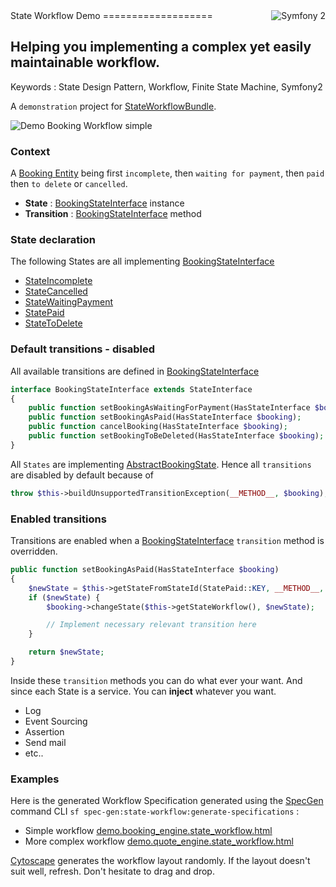 <img src ="https://raw.githubusercontent.com/spec-gen/state-workflow-spec-gen-bundle/master/doc/symfony.png" alt="Symfony 2" align="right"/>
State Workflow Demo
===================

Helping you implementing a complex yet easily maintainable workflow.
---------------------------------------------

Keywords : State Design Pattern, Workflow, Finite State Machine, Symfony2


A `demonstration` project for [StateWorkflowBundle](https://github.com/gmorel/StateWorkflowBundle).

![Demo Booking Workflow simple](https://raw.githubusercontent.com/spec-gen/state-workflow-spec-gen-bundle/master/doc/demo-booking-workflow.png "Demo Booking Workflow simple")

### Context

A [Booking Entity](https://github.com/gmorel/StateWorkflowDemo/blob/master/src/BookingEngine/Domain/Entity/Booking.php) 
being first `incomplete`, then `waiting for payment`, then `paid` then `to delete` or `cancelled`.
- **State** : [BookingStateInterface](https://github.com/gmorel/StateWorkflowDemo/blob/master/src/BookingEngine/Domain/State/BookingStateInterface.php) instance
- **Transition** : [BookingStateInterface](https://github.com/gmorel/StateWorkflowDemo/blob/master/src/BookingEngine/Domain/State/BookingStateInterface.php) method

### State declaration
The following States are all implementing [BookingStateInterface](https://github.com/gmorel/StateWorkflowDemo/blob/master/src/BookingEngine/Domain/State/BookingStateInterface.php)
- [StateIncomplete](https://github.com/gmorel/StateWorkflowDemo/blob/master/src/BookingEngine/Domain/State/Implementation/StateIncomplete.php)
- [StateCancelled](https://github.com/gmorel/StateWorkflowDemo/blob/master/src/BookingEngine/Domain/State/Implementation/StateCancelled.php)
- [StateWaitingPayment](https://github.com/gmorel/StateWorkflowDemo/blob/master/src/BookingEngine/Domain/State/Implementation/StateWaitingPayment.php)
- [StatePaid](https://github.com/gmorel/StateWorkflowDemo/blob/master/src/BookingEngine/Domain/State/Implementation/StatePaid.php)
- [StateToDelete](https://github.com/gmorel/StateWorkflowDemo/blob/master/src/BookingEngine/Domain/State/Implementation/StateToDelete.php)

### Default transitions - disabled
All available transitions are defined in [BookingStateInterface](https://github.com/gmorel/StateWorkflowDemo/blob/master/src/BookingEngine/Domain/State/BookingStateInterface.php) 
```php
interface BookingStateInterface extends StateInterface
{
    public function setBookingAsWaitingForPayment(HasStateInterface $booking);
    public function setBookingAsPaid(HasStateInterface $booking);
    public function cancelBooking(HasStateInterface $booking);
    public function setBookingToBeDeleted(HasStateInterface $booking);
}
```

All `States` are implementing [AbstractBookingState](https://github.com/gmorel/StateWorkflowDemo/blob/master/src/BookingEngine/Domain/State/AbstractBookingState.php).
Hence all `transitions` are disabled by default because of 
```php
throw $this->buildUnsupportedTransitionException(__METHOD__, $booking);
```

### Enabled transitions
Transitions are enabled when a [BookingStateInterface](https://github.com/gmorel/StateWorkflowDemo/blob/master/src/BookingEngine/Domain/State/BookingStateInterface.php) 
`transition` method is overridden.
```php
public function setBookingAsPaid(HasStateInterface $booking)
{
    $newState = $this->getStateFromStateId(StatePaid::KEY, __METHOD__, $booking);
    if ($newState) {
        $booking->changeState($this->getStateWorkflow(), $newState);

        // Implement necessary relevant transition here
    }

    return $newState;
}
```

Inside these `transition` methods you can do what ever your want. And since each State is a service. 
You can **inject** whatever you want.
- Log
- Event Sourcing
- Assertion
- Send mail
- etc..


### Examples
Here is the generated Workflow Specification generated using the [SpecGen](https://github.com/spec-gen/state-workflow-spec-gen-bundle) command CLI `sf spec-gen:state-workflow:generate-specifications` : 
- Simple workflow [demo.booking_engine.state_workflow.html](http://rawgit.com/gmorel/StateWorkflowDemo/master/specification/workflow/demo.booking_engine.state_workflow.html)
- More complex workflow [demo.quote_engine.state_workflow.html](http://rawgit.com/gmorel/StateWorkflowDemo/master/specification/workflow/demo.quote_engine.state_workflow.html)

[Cytoscape](http://www.cytoscape.org) generates the workflow layout randomly. 
If the layout doesn't suit well, refresh. 
Don't hesitate to drag and drop.
